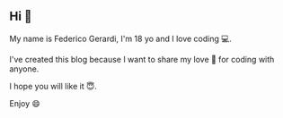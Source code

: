 ## Hi 👋

My name is Federico Gerardi, I'm 18 yo and I love coding 💻.

I've created this blog because I want to share my love 💖 for coding with anyone.

I hope you will like it 😇.

Enjoy 😄